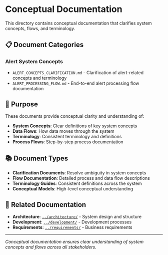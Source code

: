 # Conceptual Documentation

This directory contains conceptual documentation that clarifies system concepts, flows, and terminology.

## 📋 **Document Categories**

### **Alert System Concepts**
- `ALERT_CONCEPTS_CLARIFICATION.md` - Clarification of alert-related concepts and terminology
- `ALERT_PROCESSING_FLOW.md` - End-to-end alert processing flow documentation

## 🎯 **Purpose**

These documents provide conceptual clarity and understanding of:

- **System Concepts**: Clear definitions of key system concepts
- **Data Flows**: How data moves through the system
- **Terminology**: Consistent terminology and definitions
- **Process Flows**: Step-by-step process documentation

## 📚 **Document Types**

- **Clarification Documents**: Resolve ambiguity in system concepts
- **Flow Documentation**: Detailed process and data flow descriptions
- **Terminology Guides**: Consistent definitions across the system
- **Conceptual Models**: High-level conceptual understanding

## 🔗 **Related Documentation**

- **Architecture**: [`../architecture/`](../architecture/) - System design and structure
- **Development**: [`../development/`](../development/) - Development processes
- **Requirements**: [`../requirements/`](../requirements/) - Business requirements

---

*Conceptual documentation ensures clear understanding of system concepts and flows across all stakeholders.*
